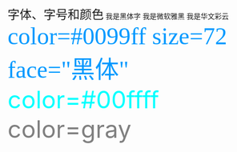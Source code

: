 <font size=5>字体、字号和颜色</font>
<font face="黑体">我是黑体字</font>
<font face="微软雅黑">我是微软雅黑</font>
<font face="STCAIYUN">我是华文彩云</font>
<font color=#0099ff size=7 face="黑体">color=#0099ff size=72 face="黑体"</font>
<font color=#00ffff size=72>color=#00ffff</font>
<font color=gray size=72>color=gray</font>
